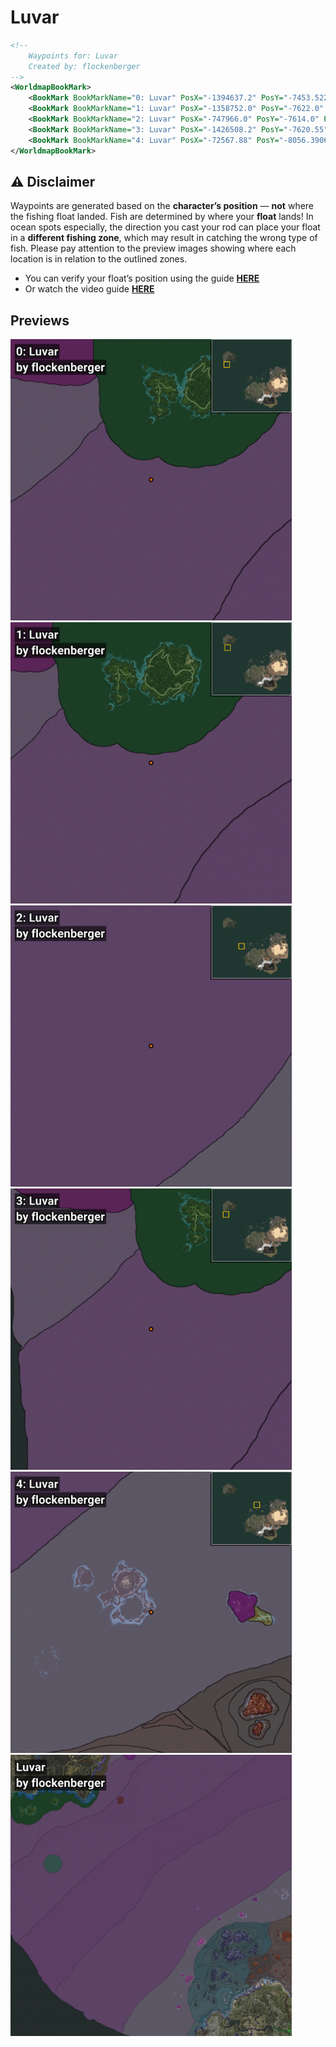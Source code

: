 # Luvar
```xml
<!--
    Waypoints for: Luvar
    Created by: flockenberger
-->
<WorldmapBookMark>
    <BookMark BookMarkName="0: Luvar" PosX="-1394637.2" PosY="-7453.5225" PosZ="945050.0" />
    <BookMark BookMarkName="1: Luvar" PosX="-1358752.0" PosY="-7622.0" PosZ="948026.0" />
    <BookMark BookMarkName="2: Luvar" PosX="-747966.0" PosY="-7614.0" PosZ="266734.0" />
    <BookMark BookMarkName="3: Luvar" PosX="-1426508.2" PosY="-7620.55" PosZ="925430.06" />
    <BookMark BookMarkName="4: Luvar" PosX="-72567.88" PosY="-8056.3906" PosZ="599223.75" />
</WorldmapBookMark>
```

## ⚠️ Disclaimer
Waypoints are generated based on the __**character’s position**__ — __not__ where the fishing float landed.
Fish are determined by where your **float** lands!
In ocean spots especially, the direction you cast your rod can place your float in a **different fishing zone**, which may result in catching the wrong type of fish.
Please pay attention to the preview images showing where each location is in relation to the outlined zones.

- You can verify your float’s position using the guide [**HERE**](https://flockenberger.github.io/bdo-fish-position/)
- Or watch the video guide [**HERE**](https://youtu.be/t-VXcRoNojk)

## Previews
<img src="./Luvar_0_Preview.webp" width="450"/> <img src="./Luvar_1_Preview.webp" width="450"/> <img src="./Luvar_2_Preview.webp" width="450"/> <img src="./Luvar_3_Preview.webp" width="450"/> <img src="./Luvar_4_Preview.webp" width="450"/> <img src="./Luvar_Preview.webp" width="450"/> 